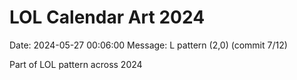 # LOL Calendar Art 2024

Date: 2024-05-27 00:06:00
Message: L pattern (2,0) (commit 7/12)

Part of LOL pattern across 2024
